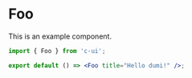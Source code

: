 # Foo

This is an example component.

```jsx
import { Foo } from 'c-ui';

export default () => <Foo title="Hello dumi!" />;
```
